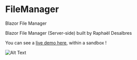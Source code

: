 # FileManager
 Blazor File Manager
 
 Blazor File Manager (Server-side) built by Raphaël Desalbres
 
 You can see a [live demo here](https://blazordemos.exceldev.com/FileManager), within a sandbox !
 
![Alt Text](https://uzoflg.am.files.1drv.com/y4mukSg7mcuNMX9Bv0v4jGaKwjQrn7Byi0H4x811b6CNfXeW7aCCzB-RQxjvhW3-yncepXVxfo7JCu-9uv9VtHMGqiuagLU4eYczRtapin5adxhilzhQuLIq5XBXylAndR03OI9yM9tw47nqb4o5jMBEBld8A_QQiESwnZt-ExT3lwh_fJpzpsh9T5ZIA_IdROF06M9y5ORdGpjVOARgC7org/fileManager.gif)


